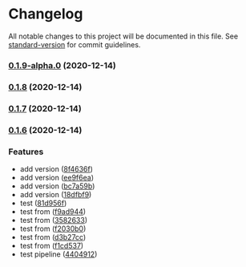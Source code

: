 # Changelog

All notable changes to this project will be documented in this file. See [standard-version](https://github.com/conventional-changelog/standard-version) for commit guidelines.

### [0.1.9-alpha.0](https://github.com/caijunliang031/my-lerna-repo/compare/v0.1.8...v0.1.9-alpha.0) (2020-12-14)

### [0.1.8](https://github.com/caijunliang031/my-lerna-repo/compare/v0.1.7...v0.1.8) (2020-12-14)

### [0.1.7](https://github.com/caijunliang031/my-lerna-repo/compare/v0.1.6...v0.1.7) (2020-12-14)

### [0.1.6](https://github.com/caijunliang031/my-lerna-repo/compare/v0.0.2...v0.1.6) (2020-12-14)


### Features

* add version ([8f4636f](https://github.com/caijunliang031/my-lerna-repo/commit/8f4636fb75eeb6a2f8c425043ce5efab191abb8f))
* add version ([ee9f6ea](https://github.com/caijunliang031/my-lerna-repo/commit/ee9f6ea7545312a561a7b91a43524664d6ffe1cb))
* add version ([bc7a59b](https://github.com/caijunliang031/my-lerna-repo/commit/bc7a59b16838afb31415ff5c356a21db36e847be))
* add version ([18dfbf9](https://github.com/caijunliang031/my-lerna-repo/commit/18dfbf9c5f8861c9e89f10de18b3a2c7ecc617ff))
* test ([81d956f](https://github.com/caijunliang031/my-lerna-repo/commit/81d956f797f25870e54a6ac643ed51bdf16d0c34))
* test from ([f9ad944](https://github.com/caijunliang031/my-lerna-repo/commit/f9ad9449e268e531c4b6fd435d9e39cedac7ea32))
* test from ([3582633](https://github.com/caijunliang031/my-lerna-repo/commit/358263335a5fe74c45037281a3360134ff7d67f2))
* test from ([f2030b0](https://github.com/caijunliang031/my-lerna-repo/commit/f2030b0bba3d325535f8042f73368fe67dcb773d))
* test from ([d3b27cc](https://github.com/caijunliang031/my-lerna-repo/commit/d3b27cc6f6778b173c79556841cbb07cda33f0d7))
* test from ([f1cd537](https://github.com/caijunliang031/my-lerna-repo/commit/f1cd5375507af027e315a02db2d3b090d678b8ca))
* test pipeline ([4404912](https://github.com/caijunliang031/my-lerna-repo/commit/4404912a6a562f721eee5f3b453fb78cfd9ec582))
